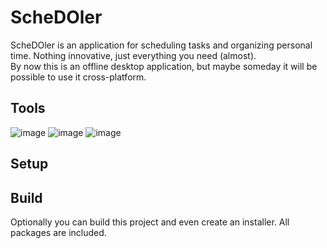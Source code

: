 # ScheDOler

ScheDOler is an application for scheduling tasks and organizing personal time. Nothing innovative, just everything you need (almost).   
By now this is an offline desktop application, but maybe someday it will be possible to use it cross-platform.

## Tools

![image](https://img.shields.io/badge/Node.js-339933?style=for-the-badge&logo=nodedotjs&logoColor=white) 
![image](https://img.shields.io/badge/Electron-31374d?style=for-the-badge&logo=electron&logoColor=white) 
![image](https://img.shields.io/badge/SQLite-07405E?style=for-the-badge&logo=sqlite3&logoColor=white) 

## Setup



## Build

Optionally you can build this project and even create an installer. All packages are included.
